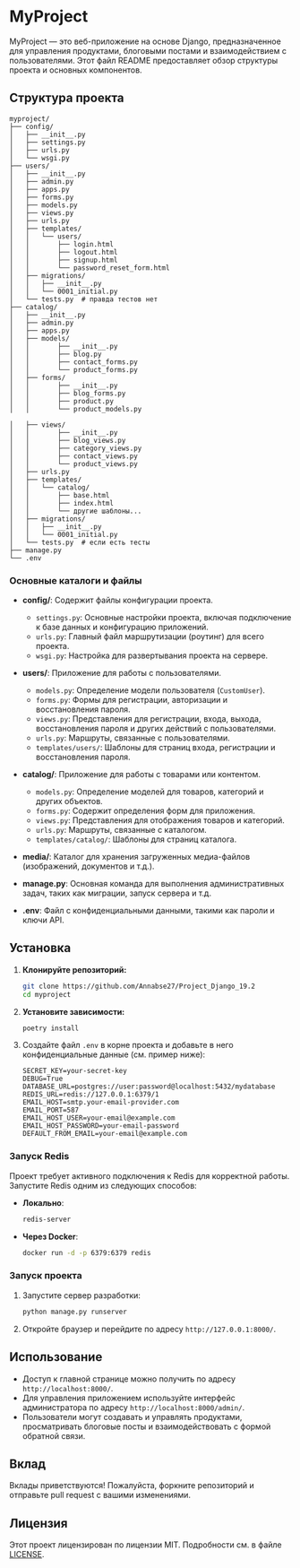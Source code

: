 # MyProject

MyProject — это веб-приложение на основе Django, предназначенное для управления продуктами, блоговыми постами и взаимодействием с пользователями. Этот файл README предоставляет обзор структуры проекта и основных компонентов.

## Структура проекта

```
myproject/
├── config/
│   ├── __init__.py
│   ├── settings.py
│   ├── urls.py
│   └── wsgi.py
├── users/
│   ├── __init__.py
│   ├── admin.py
│   ├── apps.py
│   ├── forms.py
│   ├── models.py
│   ├── views.py
│   ├── urls.py
│   ├── templates/
│   │   └── users/
│   │       ├── login.html
│   │       ├── logout.html
│   │       ├── signup.html
│   │       └── password_reset_form.html 
│   ├── migrations/
│   │   ├── __init__.py
│   │   └── 0001_initial.py
│   └── tests.py  # правда тестов нет
├── catalog/
│   ├── __init__.py
│   ├── admin.py
│   ├── apps.py
│   ├── models/
│   │       ├── __init__.py
│   │       ├── blog.py
│   │       ├── contact_forms.py
│   │       └── product_forms.py
│   ├── forms/
│   │       ├── __init__.py
│   │       ├── blog_forms.py
│   │       ├── product.py
│   │       └── product_models.py

│   ├── views/
│   │       ├── __init__.py
│   │       ├── blog_views.py
│   │       ├── category_views.py
│   │       ├── contact_views.py
│   │       └── product_views.py
│   ├── urls.py
│   ├── templates/
│   │   └── catalog/
│   │       ├── base.html
│   │       ├── index.html
│   │       └── другие шаблоны...
│   ├── migrations/
│   │   ├── __init__.py
│   │   └── 0001_initial.py
│   └── tests.py  # если есть тесты
├── manage.py
└── .env
```

### Основные каталоги и файлы

- **config/**: Содержит файлы конфигурации проекта.
  - `settings.py`: Основные настройки проекта, включая подключение к базе данных и конфигурацию приложений.
  - `urls.py`: Главный файл маршрутизации (роутинг) для всего проекта.
  - `wsgi.py`: Настройка для развертывания проекта на сервере.
  
- **users/**: Приложение для работы с пользователями.
  - `models.py`: Определение модели пользователя (`CustomUser`).
  - `forms.py`: Формы для регистрации, авторизации и восстановления пароля.
  - `views.py`: Представления для регистрации, входа, выхода, восстановления пароля и других действий с пользователями.
  - `urls.py`: Маршруты, связанные с пользователями.
  - `templates/users/`: Шаблоны для страниц входа, регистрации и восстановления пароля.
  
- **catalog/**: Приложение для работы с товарами или контентом.
  - `models.py`: Определение моделей для товаров, категорий и других объектов.
  - `forms.py`: Содержит определения форм для приложения.
  - `views.py`: Представления для отображения товаров и категорий.
  - `urls.py`: Маршруты, связанные с каталогом.
  - `templates/catalog/`: Шаблоны для страниц каталога.

- **media/**: Каталог для хранения загруженных медиа-файлов (изображений, документов и т.д.).

- **manage.py**: Основная команда для выполнения административных задач, таких как миграции, запуск сервера и т.д.

- **.env**: Файл с конфиденциальными данными, такими как пароли и ключи API.


## Установка

1. **Клонируйте репозиторий:**
   ```bash
   git clone https://github.com/Annabse27/Project_Django_19.2
   cd myproject
   ```

2. **Установите зависимости:**
   ```bash
   poetry install
   ```

3. Создайте файл `.env` в корне проекта и добавьте в него конфиденциальные данные (см. пример ниже):

   ```env
   SECRET_KEY=your-secret-key
   DEBUG=True
   DATABASE_URL=postgres://user:password@localhost:5432/mydatabase
   REDIS_URL=redis://127.0.0.1:6379/1
   EMAIL_HOST=smtp.your-email-provider.com
   EMAIL_PORT=587
   EMAIL_HOST_USER=your-email@example.com
   EMAIL_HOST_PASSWORD=your-email-password
   DEFAULT_FROM_EMAIL=your-email@example.com
   ```

### Запуск Redis

Проект требует активного подключения к Redis для корректной работы. Запустите Redis одним из следующих способов:

- **Локально**:
  
  ```bash
  redis-server
  ```

- **Через Docker**:

  ```bash
  docker run -d -p 6379:6379 redis
  ```

### Запуск проекта

1. Запустите сервер разработки:

   ```bash
   python manage.py runserver
   ```

2. Откройте браузер и перейдите по адресу `http://127.0.0.1:8000/`.


## Использование

- Доступ к главной странице можно получить по адресу `http://localhost:8000/`.
- Для управления приложением используйте интерфейс администратора по адресу `http://localhost:8000/admin/`.
- Пользователи могут создавать и управлять продуктами, просматривать блоговые посты и взаимодействовать с формой обратной связи.

## Вклад

Вклады приветствуются! Пожалуйста, форкните репозиторий и отправьте pull request с вашими изменениями.

## Лицензия

Этот проект лицензирован по лицензии MIT. Подробности см. в файле [LICENSE](LICENSE).
